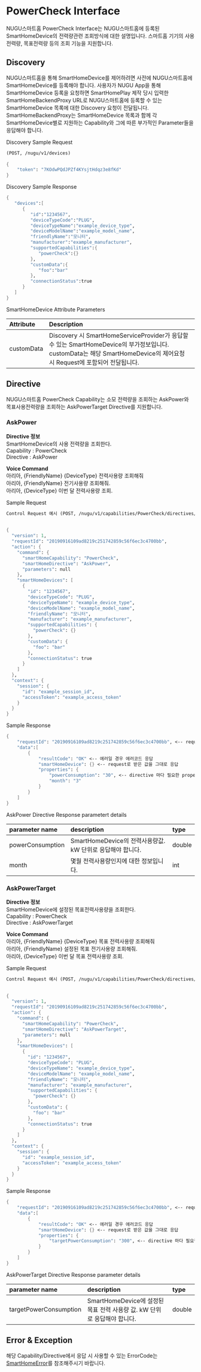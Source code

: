 # PowerCheck Interface

NUGU스마트홈 PowerCheck Interface는 NUGU스마트홈에 등록된 SmartHomeDevice의 전력량관련 조회방식에 대한 설명입니다. 스마트홈 기기의 사용전력량, 목표전력량 등의 조회 기능을 지원합니다.

## Discovery

NUGU스마트홈을 통해 SmartHomeDevice를 제어하려면 사전에 NUGU스마트홈에 SmartHomeDevice를 등록해야 합니다. 사용자가 NUGU App을 통해 SmartHomeDevice 등록을 요청하면 SmartHomePlay 제작 당시 입력한 SmartHomeBackendProxy URL로 NUGU스마트홈에 등록할 수 있는 SmartHomeDevice 목록에 대한 Discovery 요청이 전달됩니다. SmartHomeBackendProxy는 SmartHomeDevice 목록과 함께 각 SmartHomeDevice별로 지원하는 Capability와 그에 따른 부가적인 Parameter들을 응답해야 합니다.

Discovery Sample Request

```scheme
(POST, /nugu/v1/devices)
    
{
    "token": "7KOdwPQdJPZf4KYsjtHdqz3e8fKd"
}
```

Discovery Sample Response

```scheme
{
   "devices":[
      {
         "id":"1234567",
         "deviceTypeCode":"PLUG",
         "deviceTypeName":"example_device_type",
         "deviceModelName":"example_model_name",
         "friendlyName":"모니터",
         "manufacturer":"example_manufacturer",
         "supportedCapabilities":{
            "powerCheck":{}
         },
         "customData":{
            "foo":"bar"
         },
         "connectionStatus":true
      }
   ]
}
```

SmartHomeDevice Attribute Parameters

| Attribute | Description |
| :--- | :--- |
| customData | Discovery 시 SmartHomeServiceProvider가 응답할 수 있는 SmartHomeDevice의 부가정보입니다. customData는 해당 SmartHomeDevice의 제어요청 시 Request에 포함되어 전달됩니다. |

## Directive

NUGU스마트홈 PowerCheck Capability는 소모 전력량을 조회하는 AskPower와 목표사용전력량을 조회하는 AskPowerTarget Directive를 지원합니다.

### AskPower

**Directive 정보**  
SmartHomeDevice의 사용 전력량을 조회한다.   
Capability : PowerCheck   
Directive : AskPower

**Voice Command**  
아리아, {FriendlyName} {DeviceType} 전력사용량 조회해줘  
아리아, {FriendlyName} 전기사용량 조회해줘.  
아리아, {DeviceType} 이번 달 전력사용량 조회.

Sample Request

```scheme
Control Request 예시 (POST, /nugu/v1/capabilities/PowerCheck/directives/AskPower)
    
    
{
  "version": 1,
  "requestId": "20190916109ad8219c251742859c56f6ec3c4700bb",
  "action": {
    "command": {
      "smartHomeCapability": "PowerCheck",
      "smartHomeDirective": "AskPower",
      "parameters": null
    },
    "smartHomeDevices": [
      {
        "id": "1234567",
        "deviceTypeCode": "PLUG",
        "deviceTypeName": "example_device_type",
        "deviceModelName": "example_model_name",
        "friendlyName": "모니터",
        "manufacturer": "example_manufacturer",
        "supportedCapabilities": {
          "powerCheck": {}
        },
        "customData": {
          "foo": "bar"
        },
        "connectionStatus": true
      }
    ]
  },
  "context": {
    "session": {
      "id": "example_session_id",
      "accessToken": "example_access_token"
    }
  }
}
```

Sample Response

```scheme
{
    "requestId": "20190916109ad8219c251742859c56f6ec3c4700bb", <-- request로 받은 값을 그대로 응답
    "data":[
        {
            "resultCode": "OK" <-- 에러일 경우 에러코드 응답
            "smartHomeDevice": {} <-- request로 받은 값을 그대로 응답
            "properties": {
                "powerConsumption": "30", <-- directive 마다 필요한 property 채워서 응답.
                "month": "3"
            }
        }
    ]
}
```

AskPower Directive Response parametert details

| parameter name | description | type |
| :--- | :--- | :--- |
| powerConsumption | SmartHomeDevice의 전력사용량값. kW 단위로 응답해야 합니다. | double |
| month | 몇월 전력사용량인지에 대한 정보입니다. | int |

### AskPowerTarget

**Directive 정보**  
SmartHomeDevice에 설정된 목표전력사용량을 조회한다.   
Capability : PowerCheck   
Directive : AskPowerTarget

**Voice Command**  
아리아, {FriendlyName} {DeviceType} 목표 전력사용량 조회해줘  
아리아, {FriendlyName} 설정된 목표 전기사용량 조회해줘.  
아리아, {DeviceType} 이번 달 목표 전력사용량 조회.

Sample Request

```scheme
Control Request 예시 (POST, /nugu/v1/capabilities/PowerCheck/directives/AskPowerTarget)
    
    
{
  "version": 1,
  "requestId": "20190916109ad8219c251742859c56f6ec3c4700bb",
  "action": {
    "command": {
      "smartHomeCapability": "PowerCheck",
      "smartHomeDirective": "AskPowerTarget",
      "parameters": null
    },
    "smartHomeDevices": [
      {
        "id": "1234567",
        "deviceTypeCode": "PLUG",
        "deviceTypeName": "example_device_type",
        "deviceModelName": "example_model_name",
        "friendlyName": "모니터",
        "manufacturer": "example_manufacturer",
        "supportedCapabilities": {
          "powerCheck": {}
        },
        "customData": {
          "foo": "bar"
        },
        "connectionStatus": true
      }
    ]
  },
  "context": {
    "session": {
      "id": "example_session_id",
      "accessToken": "example_access_token"
    }
  }
}
```

Sample Response

```scheme
{
    "requestId": "20190916109ad8219c251742859c56f6ec3c4700bb", <-- request로 받은 값을 그대로 응답
    "data":[
        {
            "resultCode": "OK" <-- 에러일 경우 에러코드 응답
            "smartHomeDevice": {} <-- request로 받은 값을 그대로 응답
            "properties": {
                "targetPowerConsumption": "300", <-- directive 마다 필요한 property 채워서 응답.
            }
        }
    ]
}
```

AskPowerTarget Directive Response parameter details

| parameter name | description | type |
| :--- | :--- | :--- |
| targetPowerConsumption | SmartHomeDevice에 설정된 목표 전력 사용량 값. kW 단위로 응답해야 합니다. | double |

## Error & Exception

해당 Capability/Directive에서 응답 시 사용할 수 있는 ErrorCode는 [SmartHomeError](../smarthomeerror.md)를 참조해주시기 바랍니다.

